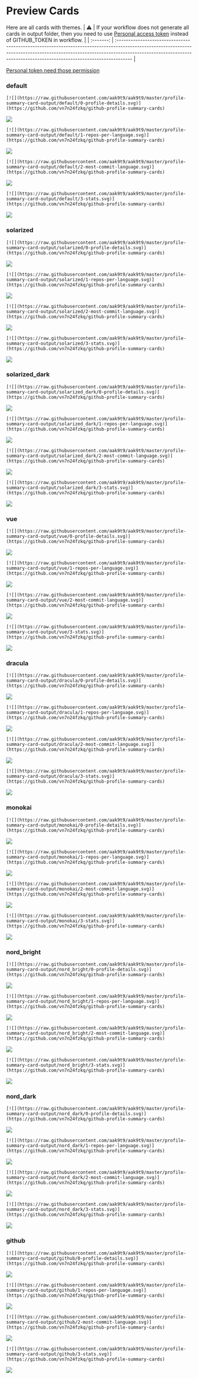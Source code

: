 
# Preview Cards

Here are all cards with themes.
| :warning: | If your workflow does not generate all cards in output folder, then you need to use [Personal access token](https://docs.github.com/en/actions/configuring-and-managing-workflows/creating-and-storing-encrypted-secrets) instead of GITHUB_TOKEN in workflow. |
| :-------: | :------------------------------------------------------------------------------------------------------------------------------------------------------------------------------------------------------------------------------------------------ |

[Personal token need those permission](https://github.com/vn7n24fzkq/github-profile-summary-cards/wiki/Personal-access-token-permissions)


### default


```
[![](https://raw.githubusercontent.com/aak9t9/aak9t9/master/profile-summary-card-output/default/0-profile-details.svg)](https://github.com/vn7n24fzkq/github-profile-summary-cards)
```
![](https://raw.githubusercontent.com/aak9t9/aak9t9/master/profile-summary-card-output/default/0-profile-details.svg)


```
[![](https://raw.githubusercontent.com/aak9t9/aak9t9/master/profile-summary-card-output/default/1-repos-per-language.svg)](https://github.com/vn7n24fzkq/github-profile-summary-cards)
```
![](https://raw.githubusercontent.com/aak9t9/aak9t9/master/profile-summary-card-output/default/1-repos-per-language.svg)


```
[![](https://raw.githubusercontent.com/aak9t9/aak9t9/master/profile-summary-card-output/default/2-most-commit-language.svg)](https://github.com/vn7n24fzkq/github-profile-summary-cards)
```
![](https://raw.githubusercontent.com/aak9t9/aak9t9/master/profile-summary-card-output/default/2-most-commit-language.svg)


```
[![](https://raw.githubusercontent.com/aak9t9/aak9t9/master/profile-summary-card-output/default/3-stats.svg)](https://github.com/vn7n24fzkq/github-profile-summary-cards)
```
![](https://raw.githubusercontent.com/aak9t9/aak9t9/master/profile-summary-card-output/default/3-stats.svg)


### solarized


```
[![](https://raw.githubusercontent.com/aak9t9/aak9t9/master/profile-summary-card-output/solarized/0-profile-details.svg)](https://github.com/vn7n24fzkq/github-profile-summary-cards)
```
![](https://raw.githubusercontent.com/aak9t9/aak9t9/master/profile-summary-card-output/solarized/0-profile-details.svg)


```
[![](https://raw.githubusercontent.com/aak9t9/aak9t9/master/profile-summary-card-output/solarized/1-repos-per-language.svg)](https://github.com/vn7n24fzkq/github-profile-summary-cards)
```
![](https://raw.githubusercontent.com/aak9t9/aak9t9/master/profile-summary-card-output/solarized/1-repos-per-language.svg)


```
[![](https://raw.githubusercontent.com/aak9t9/aak9t9/master/profile-summary-card-output/solarized/2-most-commit-language.svg)](https://github.com/vn7n24fzkq/github-profile-summary-cards)
```
![](https://raw.githubusercontent.com/aak9t9/aak9t9/master/profile-summary-card-output/solarized/2-most-commit-language.svg)


```
[![](https://raw.githubusercontent.com/aak9t9/aak9t9/master/profile-summary-card-output/solarized/3-stats.svg)](https://github.com/vn7n24fzkq/github-profile-summary-cards)
```
![](https://raw.githubusercontent.com/aak9t9/aak9t9/master/profile-summary-card-output/solarized/3-stats.svg)


### solarized_dark


```
[![](https://raw.githubusercontent.com/aak9t9/aak9t9/master/profile-summary-card-output/solarized_dark/0-profile-details.svg)](https://github.com/vn7n24fzkq/github-profile-summary-cards)
```
![](https://raw.githubusercontent.com/aak9t9/aak9t9/master/profile-summary-card-output/solarized_dark/0-profile-details.svg)


```
[![](https://raw.githubusercontent.com/aak9t9/aak9t9/master/profile-summary-card-output/solarized_dark/1-repos-per-language.svg)](https://github.com/vn7n24fzkq/github-profile-summary-cards)
```
![](https://raw.githubusercontent.com/aak9t9/aak9t9/master/profile-summary-card-output/solarized_dark/1-repos-per-language.svg)


```
[![](https://raw.githubusercontent.com/aak9t9/aak9t9/master/profile-summary-card-output/solarized_dark/2-most-commit-language.svg)](https://github.com/vn7n24fzkq/github-profile-summary-cards)
```
![](https://raw.githubusercontent.com/aak9t9/aak9t9/master/profile-summary-card-output/solarized_dark/2-most-commit-language.svg)


```
[![](https://raw.githubusercontent.com/aak9t9/aak9t9/master/profile-summary-card-output/solarized_dark/3-stats.svg)](https://github.com/vn7n24fzkq/github-profile-summary-cards)
```
![](https://raw.githubusercontent.com/aak9t9/aak9t9/master/profile-summary-card-output/solarized_dark/3-stats.svg)


### vue


```
[![](https://raw.githubusercontent.com/aak9t9/aak9t9/master/profile-summary-card-output/vue/0-profile-details.svg)](https://github.com/vn7n24fzkq/github-profile-summary-cards)
```
![](https://raw.githubusercontent.com/aak9t9/aak9t9/master/profile-summary-card-output/vue/0-profile-details.svg)


```
[![](https://raw.githubusercontent.com/aak9t9/aak9t9/master/profile-summary-card-output/vue/1-repos-per-language.svg)](https://github.com/vn7n24fzkq/github-profile-summary-cards)
```
![](https://raw.githubusercontent.com/aak9t9/aak9t9/master/profile-summary-card-output/vue/1-repos-per-language.svg)


```
[![](https://raw.githubusercontent.com/aak9t9/aak9t9/master/profile-summary-card-output/vue/2-most-commit-language.svg)](https://github.com/vn7n24fzkq/github-profile-summary-cards)
```
![](https://raw.githubusercontent.com/aak9t9/aak9t9/master/profile-summary-card-output/vue/2-most-commit-language.svg)


```
[![](https://raw.githubusercontent.com/aak9t9/aak9t9/master/profile-summary-card-output/vue/3-stats.svg)](https://github.com/vn7n24fzkq/github-profile-summary-cards)
```
![](https://raw.githubusercontent.com/aak9t9/aak9t9/master/profile-summary-card-output/vue/3-stats.svg)


### dracula


```
[![](https://raw.githubusercontent.com/aak9t9/aak9t9/master/profile-summary-card-output/dracula/0-profile-details.svg)](https://github.com/vn7n24fzkq/github-profile-summary-cards)
```
![](https://raw.githubusercontent.com/aak9t9/aak9t9/master/profile-summary-card-output/dracula/0-profile-details.svg)


```
[![](https://raw.githubusercontent.com/aak9t9/aak9t9/master/profile-summary-card-output/dracula/1-repos-per-language.svg)](https://github.com/vn7n24fzkq/github-profile-summary-cards)
```
![](https://raw.githubusercontent.com/aak9t9/aak9t9/master/profile-summary-card-output/dracula/1-repos-per-language.svg)


```
[![](https://raw.githubusercontent.com/aak9t9/aak9t9/master/profile-summary-card-output/dracula/2-most-commit-language.svg)](https://github.com/vn7n24fzkq/github-profile-summary-cards)
```
![](https://raw.githubusercontent.com/aak9t9/aak9t9/master/profile-summary-card-output/dracula/2-most-commit-language.svg)


```
[![](https://raw.githubusercontent.com/aak9t9/aak9t9/master/profile-summary-card-output/dracula/3-stats.svg)](https://github.com/vn7n24fzkq/github-profile-summary-cards)
```
![](https://raw.githubusercontent.com/aak9t9/aak9t9/master/profile-summary-card-output/dracula/3-stats.svg)


### monokai


```
[![](https://raw.githubusercontent.com/aak9t9/aak9t9/master/profile-summary-card-output/monokai/0-profile-details.svg)](https://github.com/vn7n24fzkq/github-profile-summary-cards)
```
![](https://raw.githubusercontent.com/aak9t9/aak9t9/master/profile-summary-card-output/monokai/0-profile-details.svg)


```
[![](https://raw.githubusercontent.com/aak9t9/aak9t9/master/profile-summary-card-output/monokai/1-repos-per-language.svg)](https://github.com/vn7n24fzkq/github-profile-summary-cards)
```
![](https://raw.githubusercontent.com/aak9t9/aak9t9/master/profile-summary-card-output/monokai/1-repos-per-language.svg)


```
[![](https://raw.githubusercontent.com/aak9t9/aak9t9/master/profile-summary-card-output/monokai/2-most-commit-language.svg)](https://github.com/vn7n24fzkq/github-profile-summary-cards)
```
![](https://raw.githubusercontent.com/aak9t9/aak9t9/master/profile-summary-card-output/monokai/2-most-commit-language.svg)


```
[![](https://raw.githubusercontent.com/aak9t9/aak9t9/master/profile-summary-card-output/monokai/3-stats.svg)](https://github.com/vn7n24fzkq/github-profile-summary-cards)
```
![](https://raw.githubusercontent.com/aak9t9/aak9t9/master/profile-summary-card-output/monokai/3-stats.svg)


### nord_bright


```
[![](https://raw.githubusercontent.com/aak9t9/aak9t9/master/profile-summary-card-output/nord_bright/0-profile-details.svg)](https://github.com/vn7n24fzkq/github-profile-summary-cards)
```
![](https://raw.githubusercontent.com/aak9t9/aak9t9/master/profile-summary-card-output/nord_bright/0-profile-details.svg)


```
[![](https://raw.githubusercontent.com/aak9t9/aak9t9/master/profile-summary-card-output/nord_bright/1-repos-per-language.svg)](https://github.com/vn7n24fzkq/github-profile-summary-cards)
```
![](https://raw.githubusercontent.com/aak9t9/aak9t9/master/profile-summary-card-output/nord_bright/1-repos-per-language.svg)


```
[![](https://raw.githubusercontent.com/aak9t9/aak9t9/master/profile-summary-card-output/nord_bright/2-most-commit-language.svg)](https://github.com/vn7n24fzkq/github-profile-summary-cards)
```
![](https://raw.githubusercontent.com/aak9t9/aak9t9/master/profile-summary-card-output/nord_bright/2-most-commit-language.svg)


```
[![](https://raw.githubusercontent.com/aak9t9/aak9t9/master/profile-summary-card-output/nord_bright/3-stats.svg)](https://github.com/vn7n24fzkq/github-profile-summary-cards)
```
![](https://raw.githubusercontent.com/aak9t9/aak9t9/master/profile-summary-card-output/nord_bright/3-stats.svg)


### nord_dark


```
[![](https://raw.githubusercontent.com/aak9t9/aak9t9/master/profile-summary-card-output/nord_dark/0-profile-details.svg)](https://github.com/vn7n24fzkq/github-profile-summary-cards)
```
![](https://raw.githubusercontent.com/aak9t9/aak9t9/master/profile-summary-card-output/nord_dark/0-profile-details.svg)


```
[![](https://raw.githubusercontent.com/aak9t9/aak9t9/master/profile-summary-card-output/nord_dark/1-repos-per-language.svg)](https://github.com/vn7n24fzkq/github-profile-summary-cards)
```
![](https://raw.githubusercontent.com/aak9t9/aak9t9/master/profile-summary-card-output/nord_dark/1-repos-per-language.svg)


```
[![](https://raw.githubusercontent.com/aak9t9/aak9t9/master/profile-summary-card-output/nord_dark/2-most-commit-language.svg)](https://github.com/vn7n24fzkq/github-profile-summary-cards)
```
![](https://raw.githubusercontent.com/aak9t9/aak9t9/master/profile-summary-card-output/nord_dark/2-most-commit-language.svg)


```
[![](https://raw.githubusercontent.com/aak9t9/aak9t9/master/profile-summary-card-output/nord_dark/3-stats.svg)](https://github.com/vn7n24fzkq/github-profile-summary-cards)
```
![](https://raw.githubusercontent.com/aak9t9/aak9t9/master/profile-summary-card-output/nord_dark/3-stats.svg)


### github


```
[![](https://raw.githubusercontent.com/aak9t9/aak9t9/master/profile-summary-card-output/github/0-profile-details.svg)](https://github.com/vn7n24fzkq/github-profile-summary-cards)
```
![](https://raw.githubusercontent.com/aak9t9/aak9t9/master/profile-summary-card-output/github/0-profile-details.svg)


```
[![](https://raw.githubusercontent.com/aak9t9/aak9t9/master/profile-summary-card-output/github/1-repos-per-language.svg)](https://github.com/vn7n24fzkq/github-profile-summary-cards)
```
![](https://raw.githubusercontent.com/aak9t9/aak9t9/master/profile-summary-card-output/github/1-repos-per-language.svg)


```
[![](https://raw.githubusercontent.com/aak9t9/aak9t9/master/profile-summary-card-output/github/2-most-commit-language.svg)](https://github.com/vn7n24fzkq/github-profile-summary-cards)
```
![](https://raw.githubusercontent.com/aak9t9/aak9t9/master/profile-summary-card-output/github/2-most-commit-language.svg)


```
[![](https://raw.githubusercontent.com/aak9t9/aak9t9/master/profile-summary-card-output/github/3-stats.svg)](https://github.com/vn7n24fzkq/github-profile-summary-cards)
```
![](https://raw.githubusercontent.com/aak9t9/aak9t9/master/profile-summary-card-output/github/3-stats.svg)

